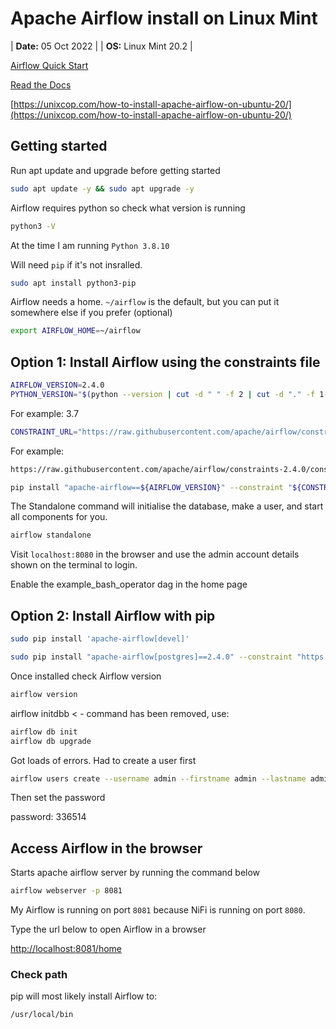 # Apache Airflow install on Linux Mint

| **Date:** 05 Oct 2022 |
| **OS:** Linux Mint 20.2 |


[Airflow Quick Start](https://airflow.apache.org/docs/apache-airflow/stable/start.html)

[Read the Docs](https://airflow.readthedocs.io/en/1.10.14/installation.html)

[https://unixcop.com/how-to-install-apache-airflow-on-ubuntu-20/](https://unixcop.com/how-to-install-apache-airflow-on-ubuntu-20/)

## Getting started


Run apt update and upgrade before getting started

```bash
sudo apt update -y && sudo apt upgrade -y
```

Airflow requires python so check what version is running
```bash
python3 -V
```

At the time I am running `Python 3.8.10`

Will need `pip` if it's not insralled.

```bash
sudo apt install python3-pip
```


Airflow needs a home. `~/airflow` is the default, but you can put it
somewhere else if you prefer (optional)

```bash
export AIRFLOW_HOME=~/airflow
```

## Option 1: Install Airflow using the constraints file

```bash
AIRFLOW_VERSION=2.4.0
PYTHON_VERSION="$(python --version | cut -d " " -f 2 | cut -d "." -f 1-2)"
```

For example: 3.7

```bash
CONSTRAINT_URL="https://raw.githubusercontent.com/apache/airflow/constraints-${AIRFLOW_VERSION}/constraints-${PYTHON_VERSION}.txt" 
```

For example: 

```bash
https://raw.githubusercontent.com/apache/airflow/constraints-2.4.0/constraints-3.7.txt
```

```bash
pip install "apache-airflow==${AIRFLOW_VERSION}" --constraint "${CONSTRAINT_URL}"
```

The Standalone command will initialise the database, make a user, and start all components for you.

```bash
airflow standalone
```

Visit `localhost:8080` in the browser and use the admin account details shown on the terminal to login.



Enable the example_bash_operator dag in the home page


## Option 2: Install Airflow with pip

```bash
sudo pip install 'apache-airflow[devel]'
```

```bash
sudo pip install "apache-airflow[postgres]==2.4.0" --constraint "https://raw.githubusercontent.com/apache/airflow/constraints-2.4.0/constraints-3.8.txt"
```

Once installed check Airflow version

```bash
airflow version
```

airflow initdbb < - command has been removed, use:

```bash
airflow db init
airflow db upgrade
```

Got loads of errors. Had to create a user first 

```bash
airflow users create --username admin --firstname admin --lastname admin --role Admin --email admin@admin.com
```

Then set the password

password: 336514


## Access Airflow in the browser

Starts apache airflow server by running the command below

```bash
airflow webserver -p 8081
```

My Airflow is running on port `8081` because NiFi is running on port `8080`.

Type the url below to open Airflow in a browser

[http://localhost:8081/home](http://localhost:8081/home)





### Check path

pip will most likely install Airflow to:

```bash
/usr/local/bin 
```

